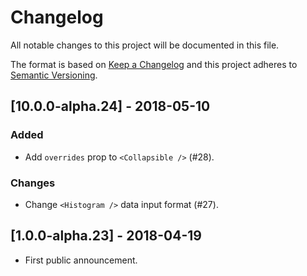 # Changelog
All notable changes to this project will be documented in this file.

The format is based on [Keep a Changelog](http://keepachangelog.com/en/1.0.0/)
and this project adheres to [Semantic Versioning](http://semver.org/spec/v2.0.0.html).

## [10.0.0-alpha.24] - 2018-05-10

### Added
- Add `overrides` prop to `<Collapsible />` (#28).

### Changes
- Change `<Histogram />` data input format (#27).

## [1.0.0-alpha.23] - 2018-04-19
- First public announcement.
